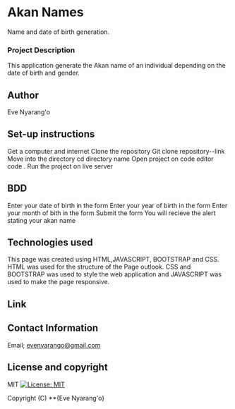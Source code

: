 # Akan Names
Name and date of birth generation.

### Project Description
This application generate the Akan name of an individual depending on the date of birth and gender.
## Author
Eve Nyarang'o
## Set-up instructions
Get a computer and internet
Clone the repository
Git clone repository--link
Move into the directory
cd directory name
Open project on code editor
code .
Run the project on live server
## BDD
Enter your date of birth in the form
Enter your year of birth in the form
Enter your month of bith in the form
Submit the form
You will recieve the alert stating your akan name
## Technologies used
This page was created using HTML,JAVASCRIPT, BOOTSTRAP and CSS. 
HTML was used for the structure of the Page outlook.
 CSS and BOOTSTRAP was used to style the web application and JAVASCRIPT was used to make the page responsive.
 ## Link

 ## Contact Information
 Email; evenyarango@gmail.com
 ## License and copyright
 MIT [![License: MIT](https://img.shields.io/badge/License-MIT-yellow.svg)](https://opensource.org/licenses/MIT)

Copyright (C) **{Eve Nyarang'o}
